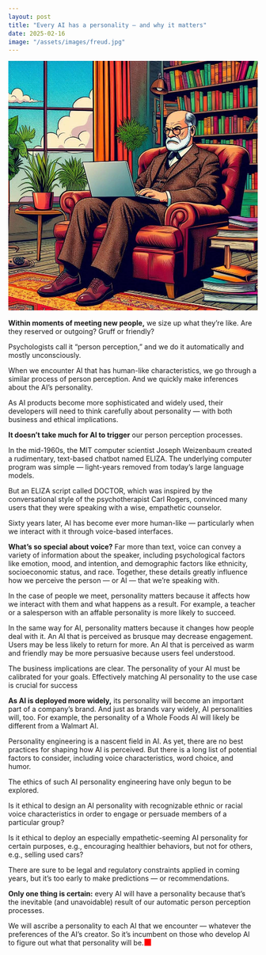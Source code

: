 ```yaml
---
layout: post
title: "Every AI has a personality — and why it matters"
date: 2025-02-16
image: "/assets/images/freud.jpg"
---
```


![Comic-style illustration of a Sigmund Freud sitting in a leather armchair while using a laptop computer"](/assets/images/freud.jpg)

**Within moments of meeting new people,** we size up what they’re like. Are they reserved or outgoing? Gruff or friendly?

Psychologists call it “person perception,” and we do it automatically and mostly unconsciously.

When we encounter AI that has human-like characteristics, we go through a similar process of person perception. And we quickly make inferences about the AI’s personality.

As AI products become more sophisticated and widely used, their developers will need to think carefully about personality — with both business and ethical implications.

**It doesn’t take much for AI to trigger** our person perception processes.

In the mid-1960s, the MIT computer scientist Joseph Weizenbaum created a rudimentary, text-based chatbot named ELIZA. The underlying computer program was simple — light-years removed from today’s large language models.

But an ELIZA script called DOCTOR, which was inspired by the conversational style of the psychotherapist Carl Rogers, convinced many users that they were speaking with a wise, empathetic counselor.

Sixty years later, AI has become ever more human-like — particularly when we interact with it through voice-based interfaces.

**What’s so special about voice?** Far more than text, voice can convey a variety of information about the speaker, including psychological factors like emotion, mood, and intention, and demographic factors like ethnicity, socioeconomic status, and race. Together, these details greatly influence how we perceive the person — or AI — that we’re speaking with.

In the case of people we meet, personality matters because it affects how we interact with them and what happens as a result. For example, a teacher or a salesperson with an affable personality is more likely to succeed.

In the same way for AI, personality matters because it changes how people deal with it. An AI that is perceived as brusque may decrease engagement. Users may be less likely to return for more. An AI that is perceived as warm and friendly may be more persuasive because users feel understood.

The business implications are clear. The personality of your AI must be calibrated for your goals. Effectively matching AI personality to the use case is crucial for success

**As AI is deployed more widely,** its personality will become an important part of a company’s brand. And just as brands vary widely, AI personalities will, too. For example, the personality of a Whole Foods AI will likely be different from a Walmart AI.

Personality engineering is a nascent field in AI. As yet, there are no best practices for shaping how AI is perceived. But there is a long list of potential factors to consider, including voice characteristics, word choice, and humor.

The ethics of such AI personality engineering have only begun to be explored.

Is it ethical to design an AI personality with recognizable ethnic or racial voice characteristics in order to engage or persuade members of a particular group?

Is it ethical to deploy an especially empathetic-seeming AI personality for certain purposes, e.g., encouraging healthier behaviors, but not for others, e.g., selling used cars?

There are sure to be legal and regulatory constraints applied in coming years, but it’s too early to make predictions — or recommendations.

**Only one thing is certain:** every AI will have a personality because that’s the inevitable (and unavoidable) result of our automatic person perception processes.

We will ascribe a personality to each AI that we encounter — whatever the preferences of the AI’s creator. So it’s incumbent on those who develop AI to figure out what that personality will be.<span style="font-size: 1.3em; color: red; vertical-align: -0.05em; line-height: 0;">■</span>
